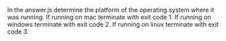 In the answer.js determine the platform of the operating system where it was running. If running on mac terminate with exit code 1. If running on windows terminate with exit code 2. If running on linux terminate with exit code 3.